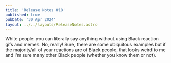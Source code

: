 ```yaml
---
title: 'Release Notes #18'
published: true
pubDate: '30 Apr 2024'
layout: ../../layouts/ReleaseNotes.astro
---
```


White people: you can literally say anything without using Black reaction gifs and memes. No, really! Sure, there are some ubiquitous examples but if the majority/all of your reactions are of Black people, that looks weird to me and I'm sure many other Black people (whether you know them or not).